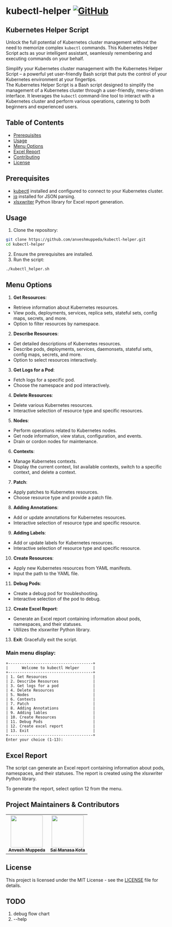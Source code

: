 # kubectl-helper [![GitHub](https://img.shields.io/github/license/anveshmuppeda/kubectl-helper?color=blue)](https://github.com/anveshmuppeda/kubectl-helper/blob/main/LICENSE)

## Kubernetes Helper Script
Unlock the full potential of Kubernetes cluster management without the need to memorize complex `kubectl` commands. This Kubernetes Helper Script acts as your intelligent assistant, seamlessly remembering and executing commands on your behalf.  

Simplify your Kubernetes cluster management with the Kubernetes Helper Script – a powerful yet user-friendly Bash script that puts the control of your Kubernetes environment at your fingertips.  
The Kubernetes Helper Script is a Bash script designed to simplify the management of a Kubernetes cluster through a user-friendly, menu-driven interface. It leverages the `kubectl` command-line tool to interact with a Kubernetes cluster and perform various operations, catering to both beginners and experienced users.  

## Table of Contents
- [Prerequisites](#prerequisites)
- [Usage](#usage)
- [Menu Options](#menu-options)
- [Excel Report](#excel-report)
- [Contributing](#contributing)
- [License](#license)

## Prerequisites
- [kubectl](https://github.com/anveshmuppeda/kubectl-helper/tree/main/installation/kubectl) installed and configured to connect to your Kubernetes cluster.
- [jq](https://stedolan.github.io/jq/) installed for JSON parsing.
- [xlsxwriter](https://xlsxwriter.readthedocs.io/) Python library for Excel report generation.

## Usage
1. Clone the repository:  
  ```bash
  git clone https://github.com/anveshmuppeda/kubectl-helper.git
  cd kubectl-helper
  ```
2. Ensure the prerequisites are installed.  
3. Run the script:  
  ```bash
  ./kubectl_helper.sh 
  ```  
## Menu Options  
1. **Get Resources**: 
  - Retrieve information about Kubernetes resources.
  - View pods, deployments, services, replica sets, stateful sets, config maps, secrets, and more.
  - Option to filter resources by namespace.
2. **Describe Resources**:
  - Get detailed descriptions of Kubernetes resources.
  - Describe pods, deployments, services, daemonsets, stateful sets, config maps, secrets, and more.
  - Option to select resources interactively.
3. **Get Logs for a Pod**: 
  - Fetch logs for a specific pod.
  - Choose the namespace and pod interactively.
4. **Delete Resources**:
  - Delete various Kubernetes resources.
  - Interactive selection of resource type and specific resources.
5. **Nodes**:
  - Perform operations related to Kubernetes nodes.
  - Get node information, view status, configuration, and events.
  - Drain or cordon nodes for maintenance.
6. **Contexts**:
  - Manage Kubernetes contexts.
  - Display the current context, list available contexts, switch to a specific context, and delete a context.
7. **Patch**:
  - Apply patches to Kubernetes resources.
  - Choose resource type and provide a patch file.
8. **Adding Annotations**:
  - Add or update annotations for Kubernetes resources.
  - Interactive selection of resource type and specific resource.
9. **Adding Labels**:
  - Add or update labels for Kubernetes resources.
  - Interactive selection of resource type and specific resource.
10. **Create Resources**:
  - Apply new Kubernetes resources from YAML manifests.
  - Input the path to the YAML file.
11. **Debug Pods**:
  - Create a debug pod for troubleshooting.
  - Interactive selection of the pod to debug.
12. **Create Excel Report**:
  - Generate an Excel report containing information about pods, namespaces, and their statuses.
  - Utilizes the xlsxwriter Python library.
13. **Exit**: Gracefully exit the script.

### Main menu display:    
```
+-------------------------------------+
|      Welcome to kubectl Helper      |
+-------------------------------------+
| 1. Get Resources                    |
| 2. Describe Resources               |
| 3. Get logs for a pod               |
| 4. Delete Resources                 |
| 5. Nodes                            |
| 6. Contexts                         |
| 7. Patch                            |
| 8. Adding Annotations               |
| 9. Adding lables                    |
| 10. Create Resources                |
| 11. Debug Pods                      |
| 12. Create excel report             |
| 13. Exit                            |
+-------------------------------------+
Enter your choice (1-13):
```  

## Excel Report
The script can generate an Excel report containing information about pods, namespaces, and their statuses. The report is created using the xlsxwriter Python library.  

To generate the report, select option 12 from the menu.  


## Project Maintainers & Contributors  
<table>
  <tr>
    <td align="center"><a href="https://anveshmuppeda.github.io/profile/"><img src="https://avatars.githubusercontent.com/u/115966808?v=4" width="100px;" alt=""/><br /><sub><b>Anvesh Muppeda</b></sub></a></td>
    <td align="center"><a href="https://github.com/saimanasak"><img src="https://avatars.githubusercontent.com/u/47205414?v=4" width="100px;" alt=""/><br /><sub><b>Sai Manasa Kota</b></sub></a></td>
  </tr>
</table>  

## License
This project is licensed under the MIT License - see the [LICENSE](https://github.com/anveshmuppeda/kubectl-helper/blob/main/LICENSE) file for details.



## TODO  
1. debug flow chart
2. --help
